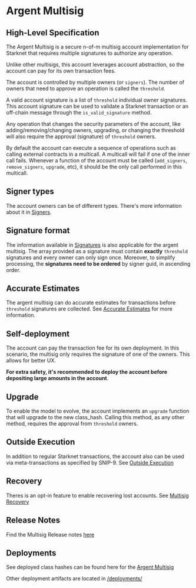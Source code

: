 # Argent Multisig

## High-Level Specification

The Argent Multisig is a secure n-of-m multisig account implementation for Starknet that requires multiple signatures to authorize any operation.

Unlike other multisigs, this account leverages account abstraction, so the account can pay for its own transaction fees.

The account is controlled by multiple owners (or `signers`). The number of owners that need to approve an operation is called the `threshold`.

A valid account signature is a list of `threshold` individual owner signatures. This account signature can be used to validate a Starknet transaction or an off-chain message through the `is_valid_signature` method.

Any operation that changes the security parameters of the account, like adding/removing/changing owners, upgrading, or changing the threshold will also require the approval (signature) of `threshold` owners.

By default the account can execute a sequence of operations such as calling external contracts in a multicall. A multicall will fail if one of the inner call fails. Whenever a function of the account must be called (`add_signers`, `remove_signers`, `upgrade`, etc), it should be the only call performed in this multicall.

## Signer types

The account owners can be of different types. There's more information about it in [Signers](./signers_and_signatures.md#multiple-signer-types).

## Signature format

The information available in [Signatures](./signers_and_signatures.md#signatures) is also applicable for the argent multisig.
The array provided as a signature must contain **exactly** `threshold` signatures and every owner can only sign once. Moreover, to simplify processing, the **signatures need to be ordered** by signer guid, in ascending order.

## Accurate Estimates

The argent multisig can do accurate estimates for transactions before `threshold` signatures are collected. See [Accurate Estimates](./accurate_estimates.md) for more information.

## Self-deployment

The account can pay the transaction fee for its own deployment. In this scenario, the multisig only requires the signature of one of the owners.
This allows for better UX.

**For extra safety, it's recommended to deploy the account before depositing large amounts in the account**.

## Upgrade

To enable the model to evolve, the account implements an `upgrade` function that will upgrade to the new class_hash. Calling this method, as any other method, requires the approval from `threshold` owners.

## Outside Execution

In addition to regular Starknet transactions, the account also can be used via meta-transactions as specified by SNIP-9. See [Outside Execution](./outside_execution.md)

## Recovery

Theres is an opt-in feature to enable recovering lost accounts. See [Multisig Recovery](multisig_recovery.md)

## Release Notes

Find the Multisig Release notes [here](./CHANGELOG_multisig.md)

## Deployments

See deployed class hashes can be found here for the [Argent Multisig](../deployments/multisig.txt)

Other deployment artifacts are located in [/deployments/](../deployments/)
